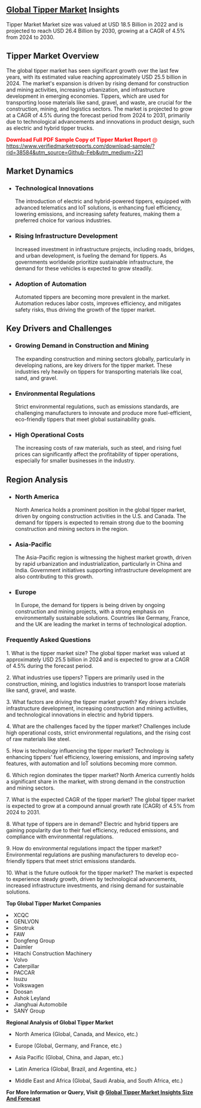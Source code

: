 <h2><a href="https://www.verifiedmarketreports.com/download-sample/?rid=38584&amp;utm_source=Github&amp;utm_medium=221" target="_blank">Global Tipper Market</a> Insights</h2><p>Tipper Market Market size was valued at USD 18.5 Billion in 2022 and is projected to reach USD 26.4 Billion by 2030, growing at a CAGR of 4.5% from 2024 to 2030.</p><p> <h2>Tipper Market Overview</h2> <p>The global tipper market has seen significant growth over the last few years, with its estimated value reaching approximately USD 25.5 billion in 2024. The market's expansion is driven by rising demand for construction and mining activities, increasing urbanization, and infrastructure development in emerging economies. Tippers, which are used for transporting loose materials like sand, gravel, and waste, are crucial for the construction, mining, and logistics sectors. The market is projected to grow at a CAGR of 4.5% during the forecast period from 2024 to 2031, primarily due to technological advancements and innovations in product design, such as electric and hybrid tipper trucks.</p> <p><p><span class=""><span style="color: #ff0000;"><strong>Download Full PDF Sample Copy of Tipper Market Report</strong> @ </span><a href="https://www.verifiedmarketreports.com/download-sample/?rid=38584&amp;utm_source=Github-Feb&amp;utm_medium=221" target="_blank">https://www.verifiedmarketreports.com/download-sample/?rid=38584&amp;utm_source=Github-Feb&amp;utm_medium=221</a></span></p></p> <h2>Market Dynamics</h2> <ul> <li><h3>Technological Innovations</h3> The introduction of electric and hybrid-powered tippers, equipped with advanced telematics and IoT solutions, is enhancing fuel efficiency, lowering emissions, and increasing safety features, making them a preferred choice for various industries.</li> <li><h3>Rising Infrastructure Development</h3> Increased investment in infrastructure projects, including roads, bridges, and urban development, is fueling the demand for tippers. As governments worldwide prioritize sustainable infrastructure, the demand for these vehicles is expected to grow steadily.</li> <li><h3>Adoption of Automation</h3> Automated tippers are becoming more prevalent in the market. Automation reduces labor costs, improves efficiency, and mitigates safety risks, thus driving the growth of the tipper market.</li> </ul> <h2>Key Drivers and Challenges</h2> <ul> <li><h3>Growing Demand in Construction and Mining</h3> The expanding construction and mining sectors globally, particularly in developing nations, are key drivers for the tipper market. These industries rely heavily on tippers for transporting materials like coal, sand, and gravel.</li> <li><h3>Environmental Regulations</h3> Strict environmental regulations, such as emissions standards, are challenging manufacturers to innovate and produce more fuel-efficient, eco-friendly tippers that meet global sustainability goals.</li> <li><h3>High Operational Costs</h3> The increasing costs of raw materials, such as steel, and rising fuel prices can significantly affect the profitability of tipper operations, especially for smaller businesses in the industry.</li> </ul> <h2>Region Analysis</h2> <ul> <li><h3>North America</h3> North America holds a prominent position in the global tipper market, driven by ongoing construction activities in the U.S. and Canada. The demand for tippers is expected to remain strong due to the booming construction and mining sectors in the region.</li> <li><h3>Asia-Pacific</h3> The Asia-Pacific region is witnessing the highest market growth, driven by rapid urbanization and industrialization, particularly in China and India. Government initiatives supporting infrastructure development are also contributing to this growth.</li> <li><h3>Europe</h3> In Europe, the demand for tippers is being driven by ongoing construction and mining projects, with a strong emphasis on environmentally sustainable solutions. Countries like Germany, France, and the UK are leading the market in terms of technological adoption.</li> </ul> <h3>Frequently Asked Questions</h3> <p>1. What is the tipper market size? The global tipper market was valued at approximately USD 25.5 billion in 2024 and is expected to grow at a CAGR of 4.5% during the forecast period.</p> <p>2. What industries use tippers? Tippers are primarily used in the construction, mining, and logistics industries to transport loose materials like sand, gravel, and waste.</p> <p>3. What factors are driving the tipper market growth? Key drivers include infrastructure development, increasing construction and mining activities, and technological innovations in electric and hybrid tippers.</p> <p>4. What are the challenges faced by the tipper market? Challenges include high operational costs, strict environmental regulations, and the rising cost of raw materials like steel.</p> <p>5. How is technology influencing the tipper market? Technology is enhancing tippers' fuel efficiency, lowering emissions, and improving safety features, with automation and IoT solutions becoming more common.</p> <p>6. Which region dominates the tipper market? North America currently holds a significant share in the market, with strong demand in the construction and mining sectors.</p> <p>7. What is the expected CAGR of the tipper market? The global tipper market is expected to grow at a compound annual growth rate (CAGR) of 4.5% from 2024 to 2031.</p> <p>8. What type of tippers are in demand? Electric and hybrid tippers are gaining popularity due to their fuel efficiency, reduced emissions, and compliance with environmental regulations.</p> <p>9. How do environmental regulations impact the tipper market? Environmental regulations are pushing manufacturers to develop eco-friendly tippers that meet strict emissions standards.</p> <p>10. What is the future outlook for the tipper market? The market is expected to experience steady growth, driven by technological advancements, increased infrastructure investments, and rising demand for sustainable solutions.</p> </p><p><strong>Top Global Tipper Market Companies</strong></p><div data-test-id=""><p><li>XCQC</li><li> GENLVON</li><li> Sinotruk</li><li> FAW</li><li> Dongfeng Group</li><li> Daimler</li><li> Hitachi Construction Machinery</li><li> Volvo</li><li> Caterpillar</li><li> PACCAR</li><li> Isuzu</li><li> Volkswagen</li><li> Doosan</li><li> Ashok Leyland</li><li> Jianghuai Automobile</li><li> SANY Group</li></p><div><strong>Regional Analysis of&nbsp;Global Tipper Market</strong></div><ul><li dir="ltr"><p dir="ltr">North America&nbsp;(Global, Canada, and Mexico, etc.)</p></li><li dir="ltr"><p dir="ltr">Europe (Global, Germany, and France, etc.)</p></li><li dir="ltr"><p dir="ltr">Asia Pacific&nbsp;(Global, China, and Japan, etc.)</p></li><li dir="ltr"><p dir="ltr">Latin America&nbsp;(Global, Brazil, and Argentina, etc.)</p></li><li dir="ltr">Middle East and Africa&nbsp;(Global, Saudi Arabia, and South Africa, etc.)</li></ul><p><strong>For More Information or Query, Visit @&nbsp;</strong><strong><a href="https://www.verifiedmarketreports.com/product/global-tipper-market-2019-by-manufacturers-regions-type-and-application-forecast-to-2024/?utm_source=Github&amp;utm_medium=221" target="_blank">Global Tipper Market Insights Size And Forecast</a></strong></p></div>
